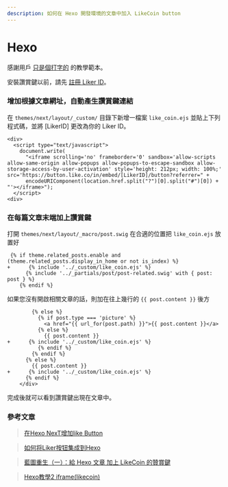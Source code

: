 ```yaml
---
description: 如何在 Hexo 開發環境的文章中加入 LikeCoin button
---
```


# Hexo

感謝用戶 [只是個打字的](https://blog.typeart.cc/) 的教學範本。

安裝讚賞鍵以前，請先 [註冊 Liker ID](https://docs.like.co/v/zh/user-guide/liker-id/how-to-register-a-liker-id)。

### 增加根據文章網址，自動產生讚賞鍵連結

在 `themes/next/layout/_custom/` 目錄下新增一檔案 `like_coin.ejs` 並貼上下列程式碼，並將 \[LikerID\] 更改為你的 Liker ID。

```text
<div>
  <script type="text/javascript">
    document.write(
      "<iframe scrolling='no' frameborder='0' sandbox='allow-scripts allow-same-origin allow-popups allow-popups-to-escape-sandbox allow-storage-access-by-user-activation' style='height: 212px; width: 100%;' src='https://button.like.co/in/embed/[LikerID]/button?referrer=" +
      encodeURIComponent(location.href.split("?")[0].split("#")[0]) + "'></iframe>");
  </script>
<div>
```

### 在每篇文章末端加上讚賞鍵

打開 `themes/next/layout/_macro/post.swig` 在合適的位置把 `like_coin.ejs` 放置好

```text
 {% if theme.related_posts.enable and (theme.related_posts.display_in_home or not is_index) %}
+      {% include '../_custom/like_coin.ejs' %}
      {% include '../_partials/post/post-related.swig' with { post: post } %}
    {% endif %}
```

 如果您沒有開啟相關文章的話，則加在往上幾行的 `{{ post.content }}` 後方

```text
        {% else %}
          {% if post.type === 'picture' %}
            <a href="{{ url_for(post.path) }}">{{ post.content }}</a>
          {% else %}
            {{ post.content }}
+      {% include '../_custom/like_coin.ejs' %}
          {% endif %}
        {% endif %}
      {% else %}
        {{ post.content }}
+      {% include '../_custom/like_coin.ejs' %}
      {% endif %}
    </div>
```

完成後就可以看到讚賞鍵出現在文章中。

### 參考文章

> [在Hexo NexT增加like Button](https://blog.typeart.cc/%E5%9C%A8Hexo%20NexT%E5%A2%9E%E5%8A%A0like%20Button/)

> [如何将Liker按钮集成到Hexo](https://hive.blog/cn/@aafeng/liker-hexo)

> [藍圖重生（一）：給 Hexo 文章 加上 LikeCoin 的贊賞鍵](https://blog.mykeyvans.science/posts/add-likebutton-for-hexo.html)

> [Hexo教學2 iframe\(likecoin\)](https://allem40306.github.io/blog/posts/183a/)

